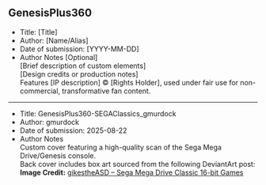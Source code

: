 ## GenesisPlus360

- Title: [Title]
- Author: [Name/Alias]
- Date of submission: [YYYY-MM-DD]
- Author Notes [Optional]  
	[Brief description of custom elements]  
	[Design credits or production notes]  
	Features [IP description] © [Rights Holder], used under fair use for non-commercial, transformative fan content.  

---

- Title: GenesisPlus360-SEGAClassics_gmurdock
- Author: gmurdock
- Date of submission: 2025-08-22
- Author Notes  
	Custom cover featuring a high-quality scan of the Sega Mega Drive/Genesis console.  
	Back cover includes box art sourced from the following DeviantArt post:  
	**Image Credit:** [gikestheASD – Sega Mega Drive Classic 16-bit Games](https://www.deviantart.com/gikestheasd/art/Sega-Mega-Drive-Classic-16-bit-Games-943403311)  
